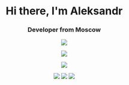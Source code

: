 <div id="header" align="center">
	<h1>Hi there, I'm Aleksandr</h1>
	<h3>Developer from Moscow</h3>
</div>

<p align="center">
  <a href="https://skillicons.dev">
    <img src="https://skillicons.dev/icons?i=linkedin&theme=light" />
  </a>
</p>

<p align="center">
  <a href="https://skillicons.dev">
    <img src="https://skillicons.dev/icons?i=swift,py,cpp,html,css&theme=light" />
  </a>
</p>

<p align="center">
  <a href="https://skillicons.dev">
    <img src="https://skillicons.dev/icons?i=git,figma,firebase,linux,ps,postman,vscode&theme=light" />
  </a>
</p>

<div id="summary" align="center">
	<img src="https://github-profile-summary-cards.vercel.app/api/cards/profile-details?username=aleksandrnskn&theme=github_dark"/>
  <img src="https://github-profile-summary-cards.vercel.app/api/cards/repos-per-language?username=aleksandrnskn&theme=github_dark"/>
	<img src="https://github-profile-summary-cards.vercel.app/api/cards/stats?username=aleksandrnskn&theme=github_dark"/>
</div>
